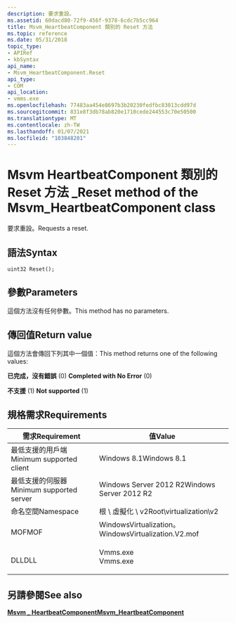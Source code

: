 ```yaml
---
description: 要求重設。
ms.assetid: 60dacd80-72f9-456f-9378-6cdc7b5cc964
title: Msvm_HeartbeatComponent 類別的 Reset 方法
ms.topic: reference
ms.date: 05/31/2018
topic_type:
- APIRef
- kbSyntax
api_name:
- Msvm_HeartbeatComponent.Reset
api_type:
- COM
api_location:
- vmms.exe
ms.openlocfilehash: 77483aa454e8697b3b20230fedfbc83013cdd97d
ms.sourcegitcommit: 831e8f3db78ab820e1710cede244553c70e50500
ms.translationtype: MT
ms.contentlocale: zh-TW
ms.lasthandoff: 01/07/2021
ms.locfileid: "103848201"
---
```

# <a name="reset-method-of-the-msvm_heartbeatcomponent-class"></a><span data-ttu-id="4d626-103">Msvm HeartbeatComponent 類別的 Reset 方法 \_</span><span class="sxs-lookup"><span data-stu-id="4d626-103">Reset method of the Msvm\_HeartbeatComponent class</span></span>

<span data-ttu-id="4d626-104">要求重設。</span><span class="sxs-lookup"><span data-stu-id="4d626-104">Requests a reset.</span></span>

## <a name="syntax"></a><span data-ttu-id="4d626-105">語法</span><span class="sxs-lookup"><span data-stu-id="4d626-105">Syntax</span></span>


```mof
uint32 Reset();
```



## <a name="parameters"></a><span data-ttu-id="4d626-106">參數</span><span class="sxs-lookup"><span data-stu-id="4d626-106">Parameters</span></span>

<span data-ttu-id="4d626-107">這個方法沒有任何參數。</span><span class="sxs-lookup"><span data-stu-id="4d626-107">This method has no parameters.</span></span>

## <a name="return-value"></a><span data-ttu-id="4d626-108">傳回值</span><span class="sxs-lookup"><span data-stu-id="4d626-108">Return value</span></span>

<span data-ttu-id="4d626-109">這個方法會傳回下列其中一個值：</span><span class="sxs-lookup"><span data-stu-id="4d626-109">This method returns one of the following values:</span></span>

<dl> <dt>

<span data-ttu-id="4d626-110">**已完成，沒有錯誤** (0) </span><span class="sxs-lookup"><span data-stu-id="4d626-110">**Completed with No Error** (0)</span></span>
</dt> <dt>

<span data-ttu-id="4d626-111">**不支援** (1) </span><span class="sxs-lookup"><span data-stu-id="4d626-111">**Not supported** (1)</span></span>
</dt> </dl>

## <a name="requirements"></a><span data-ttu-id="4d626-112">規格需求</span><span class="sxs-lookup"><span data-stu-id="4d626-112">Requirements</span></span>



| <span data-ttu-id="4d626-113">需求</span><span class="sxs-lookup"><span data-stu-id="4d626-113">Requirement</span></span> | <span data-ttu-id="4d626-114">值</span><span class="sxs-lookup"><span data-stu-id="4d626-114">Value</span></span> |
|-------------------------------------|---------------------------------------------------------------------------------------------------------|
| <span data-ttu-id="4d626-115">最低支援的用戶端</span><span class="sxs-lookup"><span data-stu-id="4d626-115">Minimum supported client</span></span><br/> | <span data-ttu-id="4d626-116">Windows 8.1</span><span class="sxs-lookup"><span data-stu-id="4d626-116">Windows 8.1</span></span><br/>                                                                                  |
| <span data-ttu-id="4d626-117">最低支援的伺服器</span><span class="sxs-lookup"><span data-stu-id="4d626-117">Minimum supported server</span></span><br/> | <span data-ttu-id="4d626-118">Windows Server 2012 R2</span><span class="sxs-lookup"><span data-stu-id="4d626-118">Windows Server 2012 R2</span></span><br/>                                                                       |
| <span data-ttu-id="4d626-119">命名空間</span><span class="sxs-lookup"><span data-stu-id="4d626-119">Namespace</span></span><br/>                | <span data-ttu-id="4d626-120">根 \\ 虛擬化 \\ v2</span><span class="sxs-lookup"><span data-stu-id="4d626-120">Root\\virtualization\\v2</span></span><br/>                                                                     |
| <span data-ttu-id="4d626-121">MOF</span><span class="sxs-lookup"><span data-stu-id="4d626-121">MOF</span></span><br/>                      | <dl> <span data-ttu-id="4d626-122"><dt>WindowsVirtualization。</dt></span><span class="sxs-lookup"><span data-stu-id="4d626-122"><dt>WindowsVirtualization.V2.mof</dt></span></span> </dl> |
| <span data-ttu-id="4d626-123">DLL</span><span class="sxs-lookup"><span data-stu-id="4d626-123">DLL</span></span><br/>                      | <dl> <span data-ttu-id="4d626-124"><dt>Vmms.exe</dt></span><span class="sxs-lookup"><span data-stu-id="4d626-124"><dt>Vmms.exe</dt></span></span> </dl>                     |



## <a name="see-also"></a><span data-ttu-id="4d626-125">另請參閱</span><span class="sxs-lookup"><span data-stu-id="4d626-125">See also</span></span>

<dl> <dt>

[<span data-ttu-id="4d626-126">**Msvm \_ HeartbeatComponent**</span><span class="sxs-lookup"><span data-stu-id="4d626-126">**Msvm\_HeartbeatComponent**</span></span>](msvm-heartbeatcomponent.md)
</dt> </dl>

 

 




